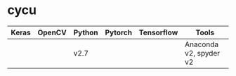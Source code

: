 # cycu

|  Keras | OpenCV   | Python  |Pytorch|Tensorflow|Tools|
|---|---|---|---|---|---|
||| v2.7 |||Anaconda v2, spyder v2|


